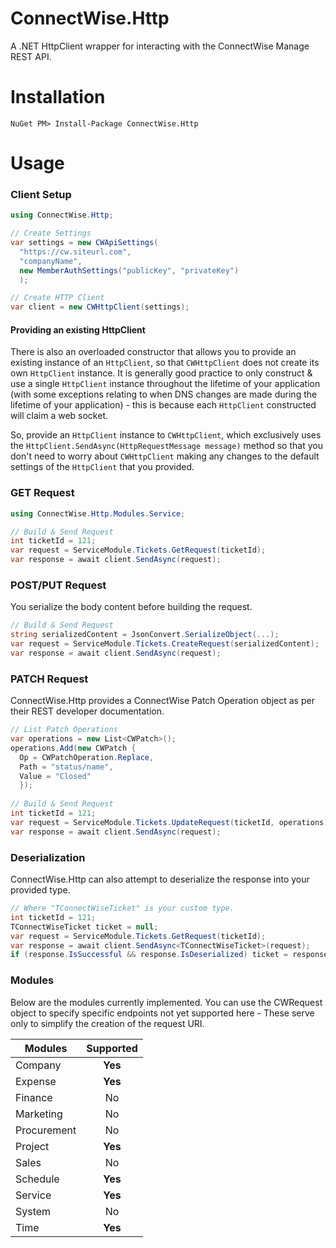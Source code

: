 # ConnectWise.Http
A .NET HttpClient wrapper for interacting with the ConnectWise Manage REST API.

# Installation
```
NuGet PM> Install-Package ConnectWise.Http
```

# Usage

### Client Setup
```C#
using ConnectWise.Http;

// Create Settings
var settings = new CWApiSettings(
  "https://cw.siteurl.com",
  "companyName",
  new MemberAuthSettings("publicKey", "privateKey")
  );

// Create HTTP Client
var client = new CWHttpClient(settings);
```

#### Providing an existing HttpClient
There is also an overloaded constructor that allows you to provide an existing instance of an `HttpClient`, so that `CWHttpClient` does not create its own `HttpClient` instance. It is generally good practice to only construct & use a single `HttpClient` instance throughout the lifetime of your application (with some exceptions relating to when DNS changes are made during the lifetime of your application) - this is because each `HttpClient` constructed will claim a web socket.

So, provide an `HttpClient` instance to `CWHttpClient`, which exclusively uses the `HttpClient.SendAsync(HttpRequestMessage message)` method so that you don't need to worry about `CWHttpClient` making any changes to the default settings of the `HttpClient` that you provided.

### GET Request
```C#
using ConnectWise.Http.Modules.Service;

// Build & Send Request
int ticketId = 121;
var request = ServiceModule.Tickets.GetRequest(ticketId);
var response = await client.SendAsync(request);
```

### POST/PUT Request
You serialize the body content before building the request.
```C#
// Build & Send Request
string serializedContent = JsonConvert.SerializeObject(...);
var request = ServiceModule.Tickets.CreateRequest(serializedContent);
var response = await client.SendAsync(request);
```

### PATCH Request
ConnectWise.Http provides a ConnectWise Patch Operation object as per their REST developer documentation.
```C#
// List Patch Operations
var operations = new List<CWPatch>();
operations.Add(new CWPatch {
  Op = CWPatchOperation.Replace,
  Path = "status/name",
  Value = "Closed"
  });
  
// Build & Send Request
int ticketId = 121;
var request = ServiceModule.Tickets.UpdateRequest(ticketId, operations);
var response = await client.SendAsync(request);
```

### Deserialization
ConnectWise.Http can also attempt to deserialize the response into your provided type.
```C#
// Where "TConnectWiseTicket" is your custom type.
int ticketId = 121;
TConnectWiseTicket ticket = null;
var request = ServiceModule.Tickets.GetRequest(ticketId);
var response = await client.SendAsync<TConnectWiseTicket>(request);
if (response.IsSuccessful && response.IsDeserialized) ticket = response.Data;
```

### Modules
Below are the modules currently implemented. You can use the CWRequest object to specify specific endpoints not yet supported here - These serve only to simplify the creation of the request URI.

|   Modules  | Supported |
|------------|:---------:|
|Company     |**Yes**    |
|Expense     |**Yes**    |
|Finance     |No         |
|Marketing   |No         |
|Procurement |No         |
|Project     |**Yes**    |
|Sales       |No         |
|Schedule    |**Yes**    |
|Service     |**Yes**    |
|System      |No         |
|Time        |**Yes**    |
